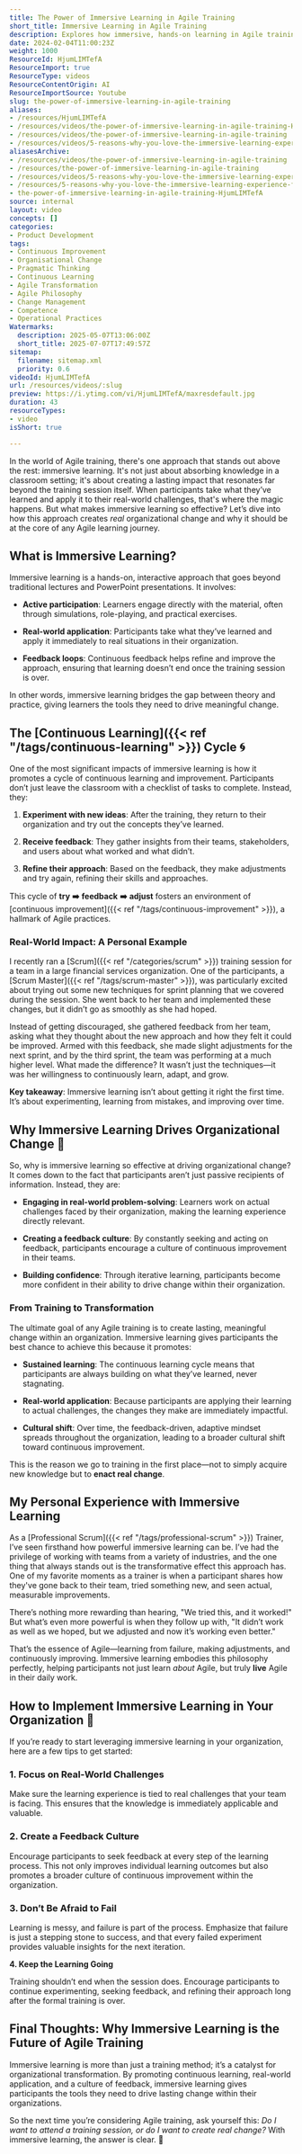```yaml
---
title: The Power of Immersive Learning in Agile Training
short_title: Immersive Learning in Agile Training
description: Explores how immersive, hands-on learning in Agile training fosters real-world application, continuous improvement, and lasting organisational change through feedback and adaptation.
date: 2024-02-04T11:00:23Z
weight: 1000
ResourceId: HjumLIMTefA
ResourceImport: true
ResourceType: videos
ResourceContentOrigin: AI
ResourceImportSource: Youtube
slug: the-power-of-immersive-learning-in-agile-training
aliases:
- /resources/HjumLIMTefA
- /resources/videos/the-power-of-immersive-learning-in-agile-training-HjumLIMTefA
- /resources/videos/the-power-of-immersive-learning-in-agile-training
- /resources/videos/5-reasons-why-you-love-the-immersive-learning-experience-for-students-part-5
aliasesArchive:
- /resources/videos/the-power-of-immersive-learning-in-agile-training
- /resources/the-power-of-immersive-learning-in-agile-training
- /resources/videos/5-reasons-why-you-love-the-immersive-learning-experience-for-students-part-5
- /resources/5-reasons-why-you-love-the-immersive-learning-experience-for-students-part-5
- the-power-of-immersive-learning-in-agile-training-HjumLIMTefA
source: internal
layout: video
concepts: []
categories:
- Product Development
tags:
- Continuous Improvement
- Organisational Change
- Pragmatic Thinking
- Continuous Learning
- Agile Transformation
- Agile Philosophy
- Change Management
- Competence
- Operational Practices
Watermarks:
  description: 2025-05-07T13:06:00Z
  short_title: 2025-07-07T17:49:57Z
sitemap:
  filename: sitemap.xml
  priority: 0.6
videoId: HjumLIMTefA
url: /resources/videos/:slug
preview: https://i.ytimg.com/vi/HjumLIMTefA/maxresdefault.jpg
duration: 43
resourceTypes:
- video
isShort: true

---
```

In the world of Agile training, there's one approach that stands out above the rest: immersive learning. It's not just about absorbing knowledge in a classroom setting; it's about creating a lasting impact that resonates far beyond the training session itself. When participants take what they’ve learned and apply it to their real-world challenges, that's where the magic happens. But what makes immersive learning so effective? Let’s dive into how this approach creates _real_ organizational change and why it should be at the core of any Agile learning journey.

## **What is Immersive Learning?**

Immersive learning is a hands-on, interactive approach that goes beyond traditional lectures and PowerPoint presentations. It involves:

- **Active participation**: Learners engage directly with the material, often through simulations, role-playing, and practical exercises.

- **Real-world application**: Participants take what they’ve learned and apply it immediately to real situations in their organization.

- **Feedback loops**: Continuous feedback helps refine and improve the approach, ensuring that learning doesn’t end once the training session is over.

In other words, immersive learning bridges the gap between theory and practice, giving learners the tools they need to drive meaningful change.

## **The [Continuous Learning]({{< ref "/tags/continuous-learning" >}}) Cycle** **🌀**

One of the most significant impacts of immersive learning is how it promotes a cycle of continuous learning and improvement. Participants don’t just leave the classroom with a checklist of tasks to complete. Instead, they:

1. **Experiment with new ideas**: After the training, they return to their organization and try out the concepts they’ve learned.

3. **Receive feedback**: They gather insights from their teams, stakeholders, and users about what worked and what didn’t.

5. **Refine their approach**: Based on the feedback, they make adjustments and try again, refining their skills and approaches.

This cycle of **try** **➡️** **feedback** **➡️** **adjust** fosters an environment of [continuous improvement]({{< ref "/tags/continuous-improvement" >}}), a hallmark of Agile practices.

### **Real-World Impact: A Personal Example**

I recently ran a [Scrum]({{< ref "/categories/scrum" >}}) training session for a team in a large financial services organization. One of the participants, a [Scrum Master]({{< ref "/tags/scrum-master" >}}), was particularly excited about trying out some new techniques for sprint planning that we covered during the session. She went back to her team and implemented these changes, but it didn’t go as smoothly as she had hoped.

Instead of getting discouraged, she gathered feedback from her team, asking what they thought about the new approach and how they felt it could be improved. Armed with this feedback, she made slight adjustments for the next sprint, and by the third sprint, the team was performing at a much higher level. What made the difference? It wasn’t just the techniques—it was her willingness to continuously learn, adapt, and grow.

**Key takeaway**: Immersive learning isn’t about getting it right the first time. It’s about experimenting, learning from mistakes, and improving over time.

## **Why Immersive Learning Drives Organizational Change** **🔄**

So, why is immersive learning so effective at driving organizational change? It comes down to the fact that participants aren’t just passive recipients of information. Instead, they are:

- **Engaging in real-world problem-solving**: Learners work on actual challenges faced by their organization, making the learning experience directly relevant.

- **Creating a feedback culture**: By constantly seeking and acting on feedback, participants encourage a culture of continuous improvement in their teams.

- **Building confidence**: Through iterative learning, participants become more confident in their ability to drive change within their organization.

### **From Training to Transformation**

The ultimate goal of any Agile training is to create lasting, meaningful change within an organization. Immersive learning gives participants the best chance to achieve this because it promotes:

- **Sustained learning**: The continuous learning cycle means that participants are always building on what they’ve learned, never stagnating.

- **Real-world application**: Because participants are applying their learning to actual challenges, the changes they make are immediately impactful.

- **Cultural shift**: Over time, the feedback-driven, adaptive mindset spreads throughout the organization, leading to a broader cultural shift toward continuous improvement.

This is the reason we go to training in the first place—not to simply acquire new knowledge but to **enact real change**.

## **My Personal Experience with Immersive Learning**

As a [Professional Scrum]({{< ref "/tags/professional-scrum" >}}) Trainer, I’ve seen firsthand how powerful immersive learning can be. I’ve had the privilege of working with teams from a variety of industries, and the one thing that always stands out is the transformative effect this approach has. One of my favorite moments as a trainer is when a participant shares how they've gone back to their team, tried something new, and seen actual, measurable improvements.

There’s nothing more rewarding than hearing, "We tried this, and it worked!" But what’s even more powerful is when they follow up with, "It didn’t work as well as we hoped, but we adjusted and now it’s working even better."

That’s the essence of Agile—learning from failure, making adjustments, and continuously improving. Immersive learning embodies this philosophy perfectly, helping participants not just learn _about_ Agile, but truly **live** Agile in their daily work.

## **How to Implement Immersive Learning in Your Organization** **🚀**

If you’re ready to start leveraging immersive learning in your organization, here are a few tips to get started:

### **1\. Focus on Real-World Challenges**

Make sure the learning experience is tied to real challenges that your team is facing. This ensures that the knowledge is immediately applicable and valuable.

### **2\. Create a Feedback Culture**

Encourage participants to seek feedback at every step of the learning process. This not only improves individual learning outcomes but also promotes a broader culture of continuous improvement within the organization.

### **3\. Don’t Be Afraid to Fail**

Learning is messy, and failure is part of the process. Emphasize that failure is just a stepping stone to success, and that every failed experiment provides valuable insights for the next iteration.

**4\. Keep the Learning Going**

Training shouldn’t end when the session does. Encourage participants to continue experimenting, seeking feedback, and refining their approach long after the formal training is over.

## **Final Thoughts: Why Immersive Learning is the Future of Agile Training**

Immersive learning is more than just a training method; it’s a catalyst for organizational transformation. By promoting continuous learning, real-world application, and a culture of feedback, immersive learning gives participants the tools they need to drive lasting change within their organizations.

So the next time you’re considering Agile training, ask yourself this: _Do I want to attend a training session, or do I want to create real change?_ With immersive learning, the answer is clear. 🚀
